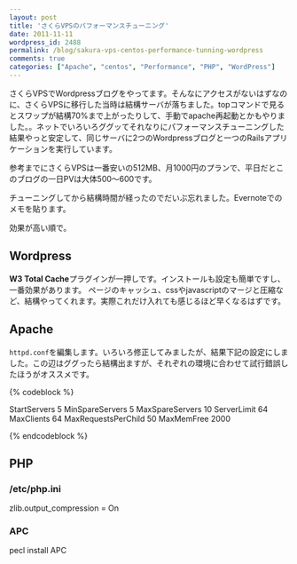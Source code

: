 ```yaml
---
layout: post
title: 'さくらVPSのパフォーマンスチューニング'
date: 2011-11-11
wordpress_id: 2488
permalink: /blog/sakura-vps-centos-performance-tunning-wordpress
comments: true
categories: ["Apache", "centos", "Performance", "PHP", "WordPress"]
---
```

さくらVPSでWordpressブログをやってます。そんなにアクセスがないはずなのに、さくらVPSに移行した当時は結構サーバが落ちました。topコマンドで見るとスワップが結構70%まで上がったりして、手動でapache再起動とかもやりました。。ネットでいろいろググッてそれなりにパフォーマンスチューニングした結果やっと安定して、同じサーバに2つのWordpressブログと一つのRailsアプリケーションを実行しています。

参考までにさくらVPSは一番安いの512MB、月1000円のプランで、平日だとこのブログの一日PVは大体500〜600です。

チューニングしてから結構時間が経ったのでだいぶ忘れました。Evernoteでのメモを貼ります。

効果が高い順で。

## Wordpress
**W3 Total Cache**プラグインが一押しです。インストールも設定も簡単ですし、一番効果があります。
ページのキャッシュ、cssやjavascriptのマージと圧縮など、結構やってくれます。実際これだけ入れても感じるほど早くなるはずです。

## Apache
`httpd.conf`を編集します。いろいろ修正してみましたが、結果下記の設定にしました。この辺はググったら結構出ますが、それぞれの環境に合わせて試行錯誤したほうがオススメです。

{% codeblock %}

<IfModule prefork.c>
StartServers       5
MinSpareServers    5
MaxSpareServers   10
ServerLimit      64
MaxClients       64
MaxRequestsPerChild  50
MaxMemFree 2000
</IfModule>

{% endcodeblock %}

## PHP ##
### /etc/php.ini
zlib.output_compression = On

### APC
pecl install APC